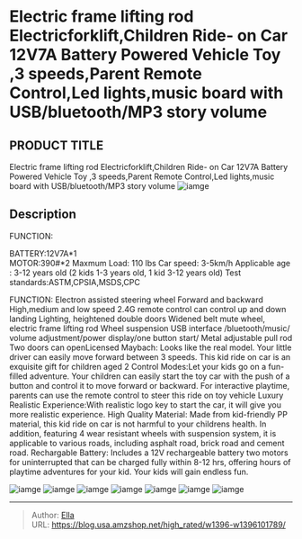 # Electric frame lifting rod Electricforklift,Children Ride- on Car 12V7A Battery Powered Vehicle Toy ,3 speeds,Parent Remote Control,Led lights,music board with USB/bluetooth/MP3 story volume


## PRODUCT TITLE 

Electric frame lifting rod Electricforklift,Children Ride- on Car 12V7A Battery Powered Vehicle Toy ,3 speeds,Parent Remote Control,Led lights,music board with USB/bluetooth/MP3 story volume
![iamge](https://b2bfiles1.gigab2b.cn/image/wkseller/16859/20230118_7851b6d816bfd6dddc00d1aeebddced1.jpg)

## Description

FUNCTION:

BATTERY:12V7A*1  
MOTOR:390#*2
Maxmum Load: 110 lbs
Car speed: 3-5km/h
Applicable age : 3-12 years old (2 kids 1-3 years old, 1 kid 3-12 years old)
Test standards:ASTM,CPSIA,MSDS,CPC

FUNCTION:
Electron assisted steering wheel
Forward and backward
High,medium and low speed
2.4G remote control can control up and down landing
Lighting, heightened double doors
Widened belt mute wheel, electric frame lifting rod
Wheel suspension USB interface
/bluetooth/music/ volume adjustment/power display/one button start/
Metal adjustable pull rod
Two doors can openLicensed Maybach:  Looks like the real model. Your little driver can easily move forward between 3 speeds. This kid ride on car is an exquisite gift for children aged
2 Control Modes:Let your kids go on a fun-filled adventure. Your children can easily start the toy car with the push of a button and control it to move forward or backward. For interactive playtime, parents can use the remote control to steer this ride on toy vehicle
Luxury Realistic Experience:With realistic logo key to start the car, it will give you more realistic experience.
High Quality Material: Made from kid-friendly PP material, this kid ride on car is not harmful to your childrens health. In addition, featuring 4 wear resistant wheels with suspension system, it is applicable to various roads, including asphalt road, brick road and cement road.
Rechargable Battery: Includes a 12V rechargeable battery two motors for uninterrupted that can be charged fully within 8-12 hrs, offering hours of playtime adventures for your kid. Your kids will gain endless fun.






![iamge](https://b2bfiles1.gigab2b.cn/image/wkseller/16859/20230417_1160297ee513eb507bbb331a7fe4062b.jpg)
![iamge](https://b2bfiles1.gigab2b.cn/image/wkseller/16859/20230417_29667201b26aa7c9d483afbbde8dd41c.jpg)
![iamge](https://b2bfiles1.gigab2b.cn/image/wkseller/16859/20230417_f24b01662616dd005c1db17fc34c01ed.jpg)
![iamge](https://b2bfiles1.gigab2b.cn/image/wkseller/16859/20230118_765f06d66a0936333019a9f56826945c.jpg)
![iamge](https://b2bfiles1.gigab2b.cn/image/wkseller/16859/20230118_a9f849c99852800e671c1223ea967a32.jpg)
![iamge](https://b2bfiles1.gigab2b.cn/image/wkseller/16859/20230118_336211979174cb1e23ffa3a0b4e774b4.jpg)
![iamge](https://b2bfiles1.gigab2b.cn/image/wkseller/16859/20230118_a6dcdf138c8679207589ee452a28b913.jpg)


---

> Author: [Ella](https://blog.usa.amzshop.net/)  
> URL: https://blog.usa.amzshop.net/high_rated/w1396-w1396101789/  

